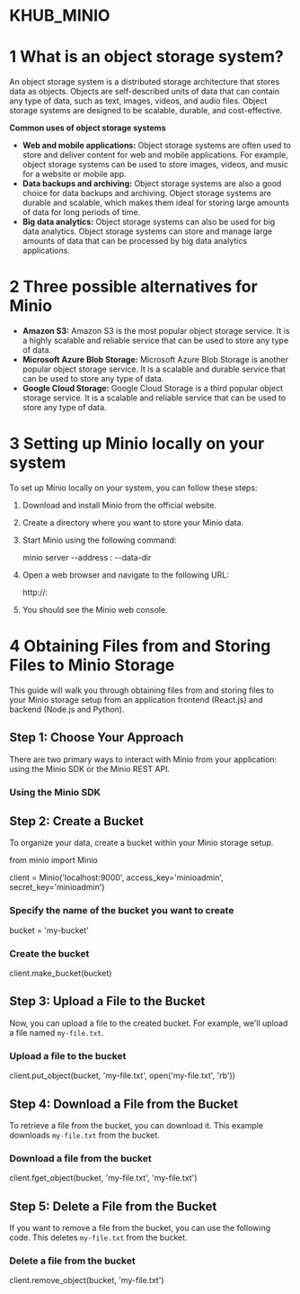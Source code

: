 # KHUB_MINIO

# 1 What is an object storage system?

An object storage system is a distributed storage architecture that stores data as objects. Objects are self-described units of data that can contain any type of data, such as text, images, videos, and audio files. Object storage systems are designed to be scalable, durable, and cost-effective.

**Common uses of object storage systems**

- **Web and mobile applications:** Object storage systems are often used to store and deliver content for web and mobile applications. For example, object storage systems can be used to store images, videos, and music for a website or mobile app.
- **Data backups and archiving:** Object storage systems are also a good choice for data backups and archiving. Object storage systems are durable and scalable, which makes them ideal for storing large amounts of data for long periods of time.
- **Big data analytics:** Object storage systems can also be used for big data analytics. Object storage systems can store and manage large amounts of data that can be processed by big data analytics applications.

# 2 Three possible alternatives for Minio

- **Amazon S3:** Amazon S3 is the most popular object storage service. It is a highly scalable and reliable service that can be used to store any type of data.
- **Microsoft Azure Blob Storage:** Microsoft Azure Blob Storage is another popular object storage service. It is a scalable and durable service that can be used to store any type of data.
- **Google Cloud Storage:** Google Cloud Storage is a third popular object storage service. It is a scalable and reliable service that can be used to store any type of data.

# 3 Setting up Minio locally on your system

To set up Minio locally on your system, you can follow these steps:

1. Download and install Minio from the official website.
2. Create a directory where you want to store your Minio data.
3. Start Minio using the following command:

   
   minio server --address <ip-address>:<port> --data-dir <data-directory>
   

4. Open a web browser and navigate to the following URL:

   
   http://<ip-address>:<port>
   

5. You should see the Minio web console.



# 4 Obtaining Files from and Storing Files to Minio Storage

This guide will walk you through obtaining files from and storing files to your Minio storage setup from an application frontend (React.js) and backend (Node.js and Python).

## Step 1: Choose Your Approach

There are two primary ways to interact with Minio from your application: using the Minio SDK or the Minio REST API.

### Using the Minio SDK

## Step 2: Create a Bucket

To organize your data, create a bucket within your Minio storage setup.

from minio import Minio

client = Minio('localhost:9000', access_key='minioadmin', secret_key='minioadmin')

### Specify the name of the bucket you want to create
bucket = 'my-bucket'

### Create the bucket
client.make_bucket(bucket)

## Step 3: Upload a File to the Bucket

Now, you can upload a file to the created bucket. For example, we'll upload a file named `my-file.txt`.


### Upload a file to the bucket
client.put_object(bucket, 'my-file.txt', open('my-file.txt', 'rb'))

## Step 4: Download a File from the Bucket

To retrieve a file from the bucket, you can download it. This example downloads `my-file.txt` from the bucket.

### Download a file from the bucket
client.fget_object(bucket, 'my-file.txt', 'my-file.txt')

## Step 5: Delete a File from the Bucket

If you want to remove a file from the bucket, you can use the following code. This deletes `my-file.txt` from the bucket.


### Delete a file from the bucket
client.remove_object(bucket, 'my-file.txt')
